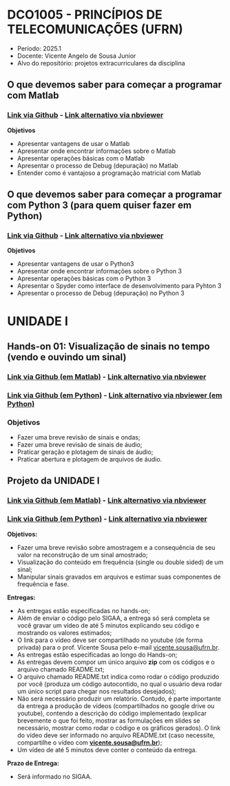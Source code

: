 
# DCO1005 - PRINCÍPIOS DE TELECOMUNICAÇÕES (UFRN)
- Período: 2025.1
- Docente: Vicente Angelo de Sousa Junior
- Alvo do repositório: projetos extracurriculares da disciplina

## O que devemos saber para começar a programar com Matlab
### [Link via Github](https://github.com/vicentesousa/DCO1005/blob/main/h01_matlab.ipynb) - [Link alternativo via nbviewer](https://nbviewer.jupyter.org/github/vicentesousa/DCO1005/blob/main/h01_matlab.ipynb)

**Objetivos**
- Apresentar vantagens de usar o Matlab 
- Apresentar onde encontrar informações sobre o Matlab
- Apresentar operações básicas com o Matlab
- Apresentar o processo de Debug (depuração) no Matlab
- Entender como é vantajoso a programação matricial com Matlab

## O que devemos saber para começar a programar com Python 3 (para quem quiser fazer em Python)
### [Link via Github](https://github.com/vicentesousa/DCO1005/blob/main/h01_python.ipynb) - [Link alternativo via nbviewer](https://nbviewer.jupyter.org/github/vicentesousa/DCO1005/blob/main/h01_python.ipynb)

**Objetivos**
- Apresentar vantagens de usar o Python3
- Apresentar onde encontrar informações sobre o Python 3
- Apresentar operações básicas com o Python 3
- Apresentar o Spyder como interface de desenvolvimento para Pyhton 3
- Apresentar o processo de Debug (depuração) no Python 3

# UNIDADE I

## Hands-on 01: Visualização de sinais no tempo (vendo e ouvindo um sinal)

### [Link via Github (em Matlab)](https://github.com/vicentesousa/DCO1005/blob/main/h02_matlab.ipynb) - [Link alternativo via nbviewer](https://nbviewer.jupyter.org/github/vicentesousa/DCO1005/blob/main/h02_matlab.ipynb)

### [Link via Github (em Python)](https://github.com/vicentesousa/DCO1005/blob/main/h02_python.ipynb) - [Link alternativo via nbviewer (em Python)](https://nbviewer.jupyter.org/github/vicentesousa/DCO1005/blob/main/h02_python.ipynb)


### Objetivos
- Fazer uma breve revisão de sinais e ondas;
- Fazer uma breve revisão de sinais de áudio;
- Praticar geração e plotagem de sinais de áudio;
- Praticar abertura e plotagem de arquivos de áudio.

## Projeto da UNIDADE I

### [Link via Github (em Matlab)](https://github.com/vicentesousa/DCO1005/blob/main/h03_matlab.ipynb) - [Link alternativo via nbviewer](https://nbviewer.jupyter.org/github/vicentesousa/DCO1005/blob/main/h03_matlab.ipynb)

### [Link via Github (em Python)](https://github.com/vicentesousa/DCO1005/blob/main/h03_python.ipynb) - [Link alternativo via nbviewer](https://nbviewer.jupyter.org/github/vicentesousa/DCO1005/blob/main/h03_python.ipynb)

**Objetivos:**
- Fazer uma breve revisão sobre amostragem e a consequência de seu valor na reconstrução de um sinal amostrado;
- Visualização do conteúdo em frequência (single ou double sided) de um sinal;
- Manipular sinais gravados em arquivos e estimar suas componentes de frequência e fase.

**Entregas:**
- As entregas estão especificadas no hands-on;
- Além de enviar o código pelo SIGAA, a entrega só será completa se você gravar um vídeo de até 5 minutos explicando seu código e mostrando os valores estimados;
- O link para o vídeo deve ser compartilhado no youtube (de forma privada) para o prof. Vicente Sousa pelo e-mail vicente.sousa@ufrn.br.
- As entregas estão especificadas ao longo do Hands-on;
- As entregas devem compor um único arquivo **zip** com os códigos e o arquivo chamado README.txt; 
- O arquivo chamado README.txt indica como rodar o código produzido por você (produza um código autocontido, no qual o usuário deva rodar um único script para chegar nos resultados desejados);
- Não será necessário produzir um relatório. Contudo, é parte importante da entrega a produção de vídeos (compartilhados no google drive ou youtube), contendo a descrição do código implementado (explicar brevemente o que foi feito, mostrar as formulações em slides se necessário, mostrar como rodar o código e os gráficos gerados). O link do vídeo deve ser informado no arquivo README.txt (caso necessite, compartilhe o vídeo com **vicente.sousa@ufrn.br**);
- Um vídeo de até 5 minutos deve conter o conteúdo da entrega.

**Prazo de Entrega:** 
- Será informado no SIGAA.


<!--

# UNIDADE II

## Hands-on 01: Modulação Analógica (AM-DSB, AM-DSB-SC, AM-SSB, QAM)
### [Hands-on e descrição do projeto]
### [Link via Github](https://github.com/vicentesousa/DCO1005/blob/main/h05.ipynb) - [Link alternativo via nbviewer](https://nbviewer.jupyter.org/github/vicentesousa/DCO1005/blob/main/h05.ipynb) 

### Objetivos
- Fazer uma breve revisão sobre modulação de onda contínua AM (banda-passante);
- Fazer uma breve revisão sobre demodulação de onda contínua AM (banda-passante);
- Fazer uma breve revisão sobre modulação em quadratura;
- Praticar com protótipos em Matlab e Python de moduladores AM-DSB, AM-DSB-SC, AM-SSB, QAM.

**Descrição da entrega:** Além de enviar o código pelo SIGAA, a entrega só será completa se você gravar um vídeo de até 5 minutos explicando seu código e mostrando seus funcionamento. O link para o vídeo deve ser colocado junto com o código em um arquivo .txt compartilhado o link do youtube. 

**Prazo de Entrega:** 
- Será informado no SIGAA.


-->
